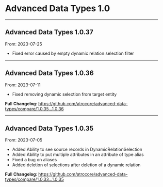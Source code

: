 # Advanced Data Types 1.0


---

## Advanced Data Types 1.0.37
From: 2023-07-25

* Fixed error caused by empty dynamic relation selection filter

---

## Advanced Data Types 1.0.36
From: 2023-07-11

* Fixed removing dynamic selection from target entity

**Full Changelog**: https://github.com/atrocore/advanced-data-types/compare/1.0.35...1.0.36

---

## Advanced Data Types 1.0.35
From: 2023-07-05

* Added Ability to see source records in DynamicRelationSelection
* Added Ability to put multiple attributes in an attribute of type alias
* Fixed a bug on aliases
* Added deletion of selections after deletion of a dynamic relation


**Full Changelog**: https://github.com/atrocore/advanced-data-types/compare/1.0.33...1.0.35